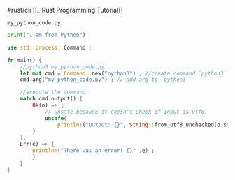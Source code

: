 #rust/cli
[[_ Rust Programming Tutorial]]



`my_python_code.py`
```python
print("I am from Python")
```

```rust
use std::process::Command ;

fn main() {
	//python3 my_python_code.py
	let mut cmd = Command::new("python3") ; //create command `python3`
	cmd.arg("my_python_code.py") ; // add arg to `python3`

	//execute the command
	match cmd.output() {
		Ok(o) => {
			// unsafe because it doesn't check if input is utf8
			unsafe{
				println!("Output: {}", String::from_utf8_unchecked(o.stdout) );
		}
	},
	Err(e) => {
		println!("There was an error! {}" ,e) ;
		}
	}
}
```